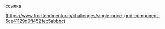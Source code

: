 ссылка

(https://www.frontendmentor.io/challenges/single-price-grid-component-5ce41129d0ff452fec5abbbc)
